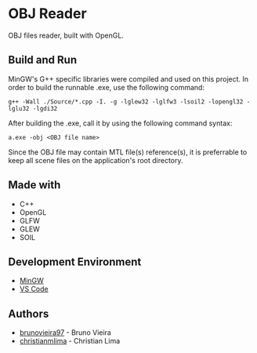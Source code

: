 # OBJ Reader
OBJ files reader, built with OpenGL.

## Build and Run
MinGW's G++ specific libraries were compiled and used on this project. In order to build the runnable .exe, use the following command:
	
	g++ -Wall ./Source/*.cpp -I. -g -lglew32 -lglfw3 -lsoil2 -lopengl32 -lglu32 -lgdi32


After building the .exe, call it by using the following command syntax:

	a.exe -obj <OBJ file name>


Since the OBJ file may contain MTL file(s) reference(s), it is preferrable to keep all scene files on the application's root directory.

## Made with
* C++
* OpenGL
* GLFW
* GLEW
* SOIL

## Development Environment
* [MinGW](http://mingw.org/)
* [VS Code](https://code.visualstudio.com/)

## Authors
* [brunovieira97](https://www.github.com/brunovieira97) - Bruno Vieira
* [christianmlima](https://www.github.com/christianmlima) - Christian Lima